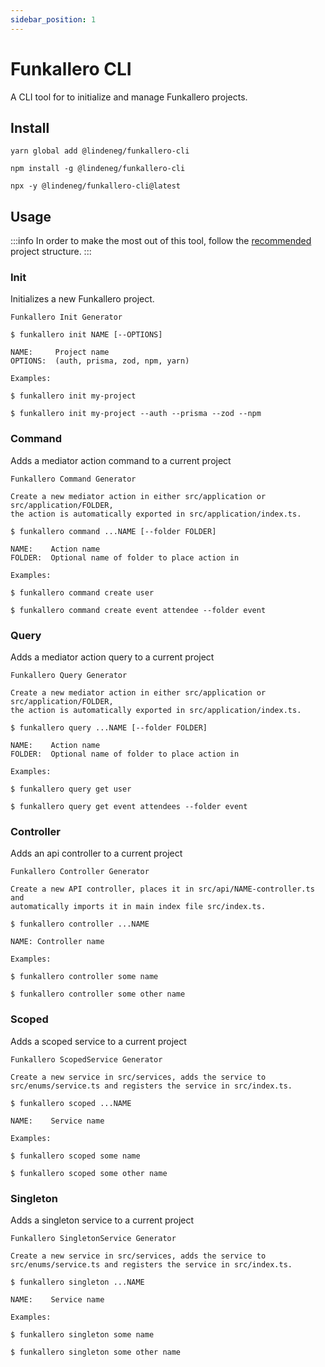 ```yaml
---
sidebar_position: 1
---
```


# Funkallero CLI

A CLI tool for to initialize and manage Funkallero projects.

## Install

`yarn global add @lindeneg/funkallero-cli`

`npm install -g @lindeneg/funkallero-cli`

`npx -y @lindeneg/funkallero-cli@latest`

## Usage

:::info
In order to make the most out of this tool, follow the [recommended](/docs/part-1/base-project#structure) project structure.
:::

### Init

Initializes a new Funkallero project.

```
Funkallero Init Generator

$ funkallero init NAME [--OPTIONS]

NAME:     Project name
OPTIONS:  (auth, prisma, zod, npm, yarn)

Examples:

$ funkallero init my-project

$ funkallero init my-project --auth --prisma --zod --npm
```

### Command

Adds a mediator action command to a current project

```
Funkallero Command Generator

Create a new mediator action in either src/application or src/application/FOLDER,
the action is automatically exported in src/application/index.ts.

$ funkallero command ...NAME [--folder FOLDER]

NAME:    Action name
FOLDER:  Optional name of folder to place action in

Examples:

$ funkallero command create user

$ funkallero command create event attendee --folder event
```

### Query

Adds a mediator action query to a current project

```
Funkallero Query Generator

Create a new mediator action in either src/application or src/application/FOLDER,
the action is automatically exported in src/application/index.ts.

$ funkallero query ...NAME [--folder FOLDER]

NAME:    Action name
FOLDER:  Optional name of folder to place action in

Examples:

$ funkallero query get user

$ funkallero query get event attendees --folder event
```

### Controller

Adds an api controller to a current project

```
Funkallero Controller Generator

Create a new API controller, places it in src/api/NAME-controller.ts and
automatically imports it in main index file src/index.ts.

$ funkallero controller ...NAME

NAME: Controller name

Examples:

$ funkallero controller some name

$ funkallero controller some other name
```

### Scoped

Adds a scoped service to a current project

```
Funkallero ScopedService Generator

Create a new service in src/services, adds the service to
src/enums/service.ts and registers the service in src/index.ts.

$ funkallero scoped ...NAME

NAME:    Service name

Examples:

$ funkallero scoped some name

$ funkallero scoped some other name
```

### Singleton

Adds a singleton service to a current project

```
Funkallero SingletonService Generator

Create a new service in src/services, adds the service to
src/enums/service.ts and registers the service in src/index.ts.

$ funkallero singleton ...NAME

NAME:    Service name

Examples:

$ funkallero singleton some name

$ funkallero singleton some other name
```
